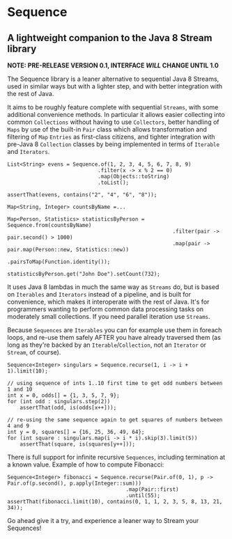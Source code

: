 # Sequence
## A lightweight companion to the Java 8 Stream library

**NOTE: PRE-RELEASE VERSION 0.1, INTERFACE _WILL_ CHANGE UNTIL 1.0**

The Sequence library is a leaner alternative to sequential Java 8 Streams, used in similar ways but with a lighter step,
and with better integration with the rest of Java.

It aims to be roughly feature complete with sequential `Streams`, with some additional convenience methods.
In particular it allows easier collecting into common `Collections` without having to use `Collectors`,
better handling of `Maps` by use of the built-in `Pair` class which allows transformation and filtering of
`Map` `Entries` as first-class citizens, and tighter integration with pre-Java 8 `Collection` classes by being
implemented in terms of `Iterable` and `Iterators`.

```
List<String> evens = Sequence.of(1, 2, 3, 4, 5, 6, 7, 8, 9)
                             .filter(x -> x % 2 == 0)
                             .map(Objects::toString)
                             .toList();

assertThat(evens, contains("2", "4", "6", "8"));
```

```
Map<String, Integer> countsByName =...

Map<Person, Statistics> statisticsByPerson = Sequence.from(countsByName)
                                                     .filter(pair -> pair.second() > 1000)
                                                     .map(pair -> pair.map(Person::new, Statistics::new))
                                                     .pairsToMap(Function.identity());

statisticsByPerson.get("John Doe").setCount(732);
```

It uses Java 8 lambdas in much the same way as `Streams` do, but is based on `Iterables` and `Iterators` instead of a 
pipeline, and is built for convenience, which makes it interoperate with the rest of Java. It's for programmers wanting
to perform common data processing tasks on moderately small collections. If you need parallel iteration use `Streams`.

Because `Sequences` are `Iterables` you can for example use them in foreach loops, and re-use them safely AFTER you
have already traversed them (as long as they're backed by an `Iterable`/`Collection`, not an `Iterator` or `Stream`,
of course).

```
Sequence<Integer> singulars = Sequence.recurse(1, i -> i + 1).limit(10);

// using sequence of ints 1..10 first time to get odd numbers between 1 and 10
int x = 0, odds[] = {1, 3, 5, 7, 9};
for (int odd : singulars.step(2))
    assertThat(odd, is(odds[x++]));

// re-using the same sequence again to get squares of numbers between 4 and 9
int y = 0, squares[] = {16, 25, 36, 49, 64};
for (int square : singulars.map(i -> i * i).skip(3).limit(5))
    assertThat(square, is(squares[y++]));
```

There is full support for infinite recursive `Sequences`, including termination at a known value. Example of how to 
compute Fibonacci:

```
Sequence<Integer> fibonacci = Sequence.recurse(Pair.of(0, 1), p -> Pair.of(p.second(), p.apply(Integer::sum)))
                                      .map(Pair::first)
                                      .until(55);
assertThat(fibonacci.limit(10), contains(0, 1, 1, 2, 3, 5, 8, 13, 21, 34));
```

Go ahead give it a try, and experience a leaner way to Stream your Sequences!
